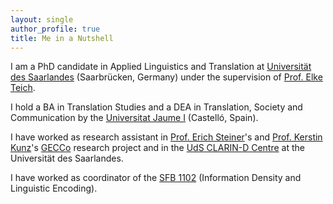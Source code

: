 ```yaml
---
layout: single
author_profile: true
title: Me in a Nutshell
---
```


I am a PhD candidate in Applied Linguistics and Translation at [Universität des Saarlandes](http://www.uni-saarland.de) (Saarbrücken, Germany) under the supervision of [Prof. Elke Teich](http://fr46.uni-saarland.de/index.php?id=3425).

I hold a BA in Translation Studies and a DEA in Translation, Society and Communication by the [Universitat Jaume I](http://www.uji.es) (Castelló, Spain).

I have worked as research assistant in [Prof. Erich Steiner](http://fr46.uni-saarland.de/index.php?id=125)'s and [Prof. Kerstin Kunz](http://www.uni-heidelberg.de/fakultaeten/neuphil/iask/sued/seminar/abteilungen/englisch/abteilungsleitung_en.html)'s [GECCo](http://www.gecco.uni-saarland.de) research project and in the [UdS CLARIN-D Centre](http://fedora.clarin-d.uni-saarland.de/index.en.html) at the Universität des Saarlandes.

I have worked as coordinator of the [SFB 1102](http://www.sfb1102.uni-saarland.de) (Information Density and Linguistic Encoding).
